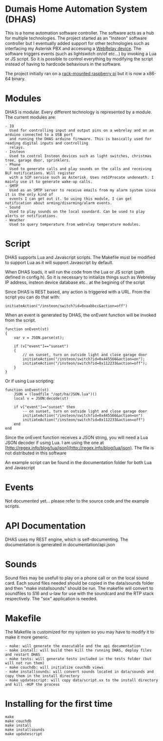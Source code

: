 # Dumais Home Automation System (DHAS)
This is a home automation software controller. The software acts as a hub for multiple technologies.
The project started as an "Insteon" software controller but I eventually added support for
other technologies such as interfacing my Asterisk PBX and accessing a [WebRelay device](http://www.controlbyweb.com/webrelay/). The software triggers events (such as lightswitch on/of etc...) by invoking a Lua or JS script. So it is possible to 
control everything by modifying the script instead of having to hardcode behaviours in the software.

The project initially ran on a [rack-mounted raspberry pi](http://www.dumaisnet.ca/index.php?article=205f6247f86b88ae8941496569b5cd07) but it is now a x86-64 binary.

Modules
============== 
DHAS is modular. Every different technology is represented by a module. The current modules are:

    - IO
      Used for controlling input and output pins on a webrelay and on an arduino connected to a USB port
      and running the DHAS arduino firmware. This is basically used for reading digital inputs and controlling
      relays. 
    - Insteon
      Used to control Insteon devices such as light switches, christmas tree, garage door, sprinklers.
    - Phone
      Used to generate calls and play sounds on the calls and receiving BLF notifications. Will register
      with a SIP service such as Asterisk. Uses reSIProcate undeneath. I mainly use it to generate wake-up calls.
    - SMTP
      Used as an SMTP server to receive emails from my alarm system since it is the only kind of 
      events I can get out it. So using this module, I can get notification about arming/disarming/alarm events.
    - Sound
      Used to play sounds on the local soundard. Can be used to play alerts or notifications.
    - Weather
      Used to query temperature from webrelay temperature modules.

Script
==============
DHAS supports Lua and Javascript scripts. The Makefile must be modified to support Lua as it will 
support Javascript by default.

When DHAS loads, it will run the code from the Lua or JS script (path defined in config.h).
So it is necessary to initialize things such as Webrelay IP address, insteon device database etc..
at the begining of the script

Since DHAS is REST based, any action is triggered with a URL. From the script you can do that with:
```
initiateAction("/insteon/switch?id=0xaabbcc&action=off")
```

When an event is generated by DHAS, the onEvent function will be invoked from the script.
```
function onEvent(st)
{
    var v = JSON.parse(st);

    if (v["event"]=="sunset")
    {
        // on sunset, turn on outside light and close garage door
        initiateAction("/insteon/switch?id=0x445566&action=on");
        initiateAction("/insteon/switch?id=0x112233&action=off");
    }
}
```
Or if using Lua scripting:

```
function onEvent(st)
    JSON = (loadfile "/opt/ha/JSON.lua")()
    local v = JSON:decode(st)

    if v["event"]=="sunset" then
        -- on sunset, turn on outside light and close garage door
        initiateAction("/insteon/switch?id=0x445566&action=on")
        initiateAction("/insteon/switch?id=0x112233&action=off")
    end
end
``` 

Since the onEvent function receives a JSON string, you will need a Lua JSON decoder if using Lua. I am using the one at
[http://regex.info/blog/lua/json](http://regex.info/blog/lua/json). The file is not distributed in this software

An example script can be found in the documentation folder for both Lua and Javascript

Events 
============== 
Not documented yet... please refer to the source code and the example scripts.

API Documentation
==============
DHAS uses my REST engine, which is self-documenting. The documentation is generated in documentation/api.json

Sounds
==============
Sound files may be usefull to play on a phone call or on the local sound card. Each sound files needed
should be copied in the data/sounds folder and then "make installsounds" should be run. The makefile
will convert to soundfiles to S16 and u-law for use with the soundcard and the RTP stack respectively.
The "sox" application is needed.

Makefile
==============
The Makefile is customized for my system so you may have to modify it to make it more generic.

    - make: will generate the executable and the api documentation
    - make install: will build then kill the running DHAS, deploy files and restart DHAS
    - make tests: will generate tests included in the tests folder (but will not run them)
    - make couchdb: will initialize couchdb views
    - make installsounds: will convert sounds located in data/sounds and copy them in the install directory
    - make updatescript: will copy data/script.xx to the install directory and kill -HUP the process

Installing for the first time
==============
```
make
make couchdb
make install
make installsounds
make updatescript
```
